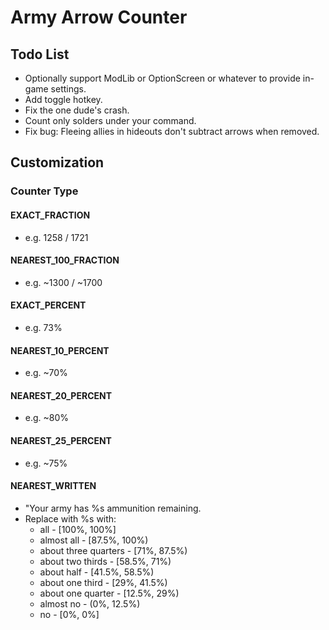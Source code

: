 # Army Arrow Counter

## Todo List

- Optionally support ModLib or OptionScreen or whatever to provide in-game settings.
- Add toggle hotkey.
- Fix the one dude's crash.
- Count only solders under your command.
- Fix bug: Fleeing allies in hideouts don't subtract arrows when removed.

## Customization

### Counter Type

#### EXACT_FRACTION

- e.g. 1258 / 1721

#### NEAREST_100_FRACTION

- e.g. ~1300 / ~1700

#### EXACT_PERCENT

- e.g. 73%

#### NEAREST_10_PERCENT

- e.g. ~70%

#### NEAREST_20_PERCENT

- e.g. ~80%

#### NEAREST_25_PERCENT

- e.g. ~75%

#### NEAREST_WRITTEN

- "Your army has %s ammunition remaining.
- Replace with %s with:
  - all - [100%, 100%]
  - almost all - [87.5%, 100%)
  - about three quarters - [71%, 87.5%)
  - about two thirds - [58.5%, 71%)
  - about half - [41.5%, 58.5%)
  - about one third - [29%, 41.5%)
  - about one quarter - [12.5%, 29%)
  - almost no - (0%, 12.5%)
  - no - [0%, 0%]
